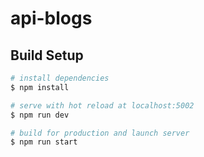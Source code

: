 # api-blogs

## Build Setup

```bash
# install dependencies
$ npm install

# serve with hot reload at localhost:5002
$ npm run dev

# build for production and launch server
$ npm run start
